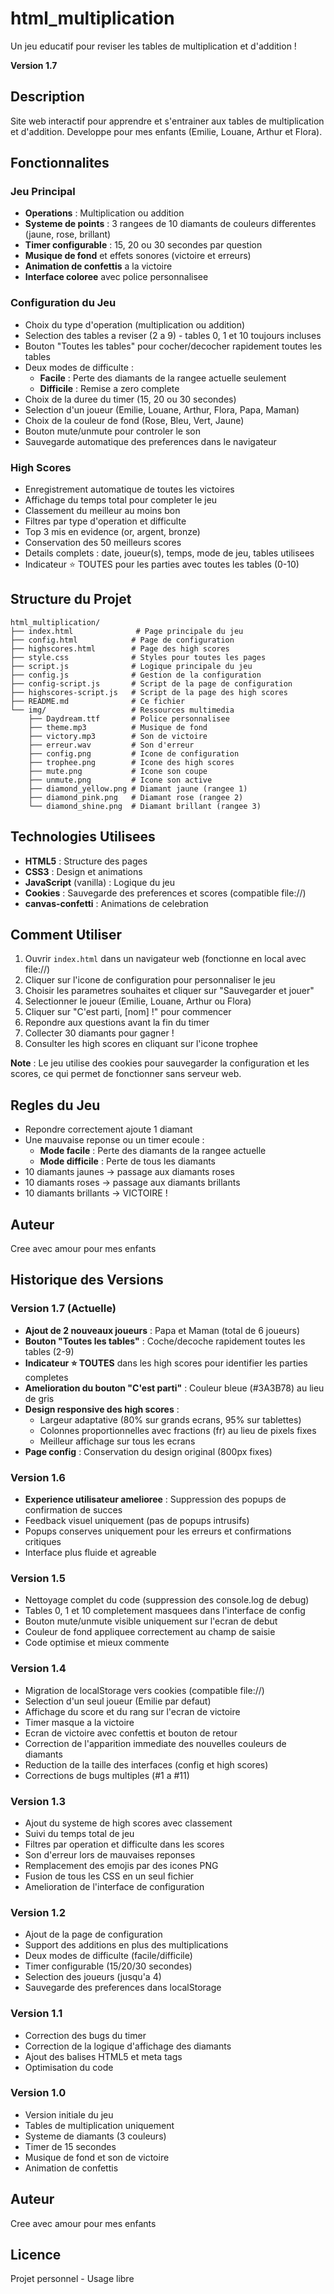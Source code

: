 # html_multiplication

Un jeu educatif pour reviser les tables de multiplication et d'addition !

**Version 1.7**

## Description

Site web interactif pour apprendre et s'entrainer aux tables de multiplication et d'addition. Developpe pour mes enfants (Emilie, Louane, Arthur et Flora).

## Fonctionnalites

### Jeu Principal
- **Operations** : Multiplication ou addition
- **Systeme de points** : 3 rangees de 10 diamants de couleurs differentes (jaune, rose, brillant)
- **Timer configurable** : 15, 20 ou 30 secondes par question
- **Musique de fond** et effets sonores (victoire et erreurs)
- **Animation de confettis** a la victoire
- **Interface coloree** avec police personnalisee

### Configuration du Jeu
- Choix du type d'operation (multiplication ou addition)
- Selection des tables a reviser (2 a 9) - tables 0, 1 et 10 toujours incluses
- Bouton "Toutes les tables" pour cocher/decocher rapidement toutes les tables
- Deux modes de difficulte :
  - **Facile** : Perte des diamants de la rangee actuelle seulement
  - **Difficile** : Remise a zero complete
- Choix de la duree du timer (15, 20 ou 30 secondes)
- Selection d'un joueur (Emilie, Louane, Arthur, Flora, Papa, Maman)
- Choix de la couleur de fond (Rose, Bleu, Vert, Jaune)
- Bouton mute/unmute pour controler le son
- Sauvegarde automatique des preferences dans le navigateur

### High Scores
- Enregistrement automatique de toutes les victoires
- Affichage du temps total pour completer le jeu
- Classement du meilleur au moins bon
- Filtres par type d'operation et difficulte
- Top 3 mis en evidence (or, argent, bronze)
- Conservation des 50 meilleurs scores
- Details complets : date, joueur(s), temps, mode de jeu, tables utilisees
- Indicateur ⭐ TOUTES pour les parties avec toutes les tables (0-10)

## Structure du Projet

```
html_multiplication/
├── index.html              # Page principale du jeu
├── config.html            # Page de configuration
├── highscores.html        # Page des high scores
├── style.css              # Styles pour toutes les pages
├── script.js              # Logique principale du jeu
├── config.js              # Gestion de la configuration
├── config-script.js       # Script de la page de configuration
├── highscores-script.js   # Script de la page des high scores
├── README.md              # Ce fichier
└── img/                   # Ressources multimedia
    ├── Daydream.ttf       # Police personnalisee
    ├── theme.mp3          # Musique de fond
    ├── victory.mp3        # Son de victoire
    ├── erreur.wav         # Son d'erreur
    ├── config.png         # Icone de configuration
    ├── trophee.png        # Icone des high scores
    ├── mute.png           # Icone son coupe
    ├── unmute.png         # Icone son active
    ├── diamond_yellow.png # Diamant jaune (rangee 1)
    ├── diamond_pink.png   # Diamant rose (rangee 2)
    └── diamond_shine.png  # Diamant brillant (rangee 3)
```

## Technologies Utilisees

- **HTML5** : Structure des pages
- **CSS3** : Design et animations
- **JavaScript** (vanilla) : Logique du jeu
- **Cookies** : Sauvegarde des preferences et scores (compatible file://)
- **canvas-confetti** : Animations de celebration

## Comment Utiliser

1. Ouvrir `index.html` dans un navigateur web (fonctionne en local avec file://)
2. Cliquer sur l'icone de configuration pour personnaliser le jeu
3. Choisir les parametres souhaites et cliquer sur "Sauvegarder et jouer"
4. Selectionner le joueur (Emilie, Louane, Arthur ou Flora)
5. Cliquer sur "C'est parti, [nom] !" pour commencer
6. Repondre aux questions avant la fin du timer
7. Collecter 30 diamants pour gagner !
8. Consulter les high scores en cliquant sur l'icone trophee

**Note** : Le jeu utilise des cookies pour sauvegarder la configuration et les scores, ce qui permet de fonctionner sans serveur web.

## Regles du Jeu

- Repondre correctement ajoute 1 diamant
- Une mauvaise reponse ou un timer ecoule :
  - **Mode facile** : Perte des diamants de la rangee actuelle
  - **Mode difficile** : Perte de tous les diamants
- 10 diamants jaunes → passage aux diamants roses
- 10 diamants roses → passage aux diamants brillants
- 10 diamants brillants → VICTOIRE !

## Auteur

Cree avec amour pour mes enfants

## Historique des Versions

### Version 1.7 (Actuelle)
- **Ajout de 2 nouveaux joueurs** : Papa et Maman (total de 6 joueurs)
- **Bouton "Toutes les tables"** : Coche/decoche rapidement toutes les tables (2-9)
- **Indicateur ⭐ TOUTES** dans les high scores pour identifier les parties completes
- **Amelioration du bouton "C'est parti"** : Couleur bleue (#3A3B78) au lieu de gris
- **Design responsive des high scores** :
  - Largeur adaptative (80% sur grands ecrans, 95% sur tablettes)
  - Colonnes proportionnelles avec fractions (fr) au lieu de pixels fixes
  - Meilleur affichage sur tous les ecrans
- **Page config** : Conservation du design original (800px fixes)

### Version 1.6
- **Experience utilisateur amelioree** : Suppression des popups de confirmation de succes
- Feedback visuel uniquement (pas de popups intrusifs)
- Popups conserves uniquement pour les erreurs et confirmations critiques
- Interface plus fluide et agreable

### Version 1.5
- Nettoyage complet du code (suppression des console.log de debug)
- Tables 0, 1 et 10 completement masquees dans l'interface de config
- Bouton mute/unmute visible uniquement sur l'ecran de debut
- Couleur de fond appliquee correctement au champ de saisie
- Code optimise et mieux commente

### Version 1.4
- Migration de localStorage vers cookies (compatible file://)
- Selection d'un seul joueur (Emilie par defaut)
- Affichage du score et du rang sur l'ecran de victoire
- Timer masque a la victoire
- Ecran de victoire avec confettis et bouton de retour
- Correction de l'apparition immediate des nouvelles couleurs de diamants
- Reduction de la taille des interfaces (config et high scores)
- Corrections de bugs multiples (#1 a #11)

### Version 1.3
- Ajout du systeme de high scores avec classement
- Suivi du temps total de jeu
- Filtres par operation et difficulte dans les scores
- Son d'erreur lors de mauvaises reponses
- Remplacement des emojis par des icones PNG
- Fusion de tous les CSS en un seul fichier
- Amelioration de l'interface de configuration

### Version 1.2
- Ajout de la page de configuration
- Support des additions en plus des multiplications
- Deux modes de difficulte (facile/difficile)
- Timer configurable (15/20/30 secondes)
- Selection des joueurs (jusqu'a 4)
- Sauvegarde des preferences dans localStorage

### Version 1.1
- Correction des bugs du timer
- Correction de la logique d'affichage des diamants
- Ajout des balises HTML5 et meta tags
- Optimisation du code

### Version 1.0
- Version initiale du jeu
- Tables de multiplication uniquement
- Systeme de diamants (3 couleurs)
- Timer de 15 secondes
- Musique de fond et son de victoire
- Animation de confettis

## Auteur

Cree avec amour pour mes enfants

## Licence

Projet personnel - Usage libre

